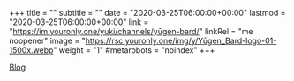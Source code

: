+++
title = ""
subtitle = ""
date = "2020-03-25T06:00:00+00:00"
lastmod = "2020-03-25T06:00:00+00:00"
link = "https://im.youronly.one/yuki/channels/yūgen-bard/"
linkRel = "me noopener"
image = "https://rsc.youronly.one/img/y/Yūgen_Bard-logo-01-1500x.webp"
weight = "1"
#metarobots = "noindex"
+++

[Blog](https://im.youronly.one/yuki/channels/yūgen-bard/ "Blog")
